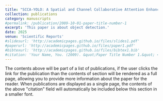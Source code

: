 ```yaml
---
title: "SCCA-YOLO: A Spatial and Channel Collaborative Attention Enhanced YOLO Network for Highway Autonomous Driving Perception System"
collection: publications
category: manuscripts
#permalink: /publication/2009-10-01-paper-title-number-1
excerpt: 'This paper is about object detection.'
date: 2025
venue: 'Scientific Reports'
#slidesurl: 'http://academicpages.github.io/files/slides1.pdf'
#paperurl: 'http://academicpages.github.io/files/paper1.pdf'
#bibtexurl: 'http://academicpages.github.io/files/bibtex1.bib'
#citation: 'Your Name, You. (2009). &quot;Paper Title Number 1.&quot; <i>Journal 1</i>. 1(1).'
---
```

The contents above will be part of a list of publications, if the user clicks the link for the publication than the contents of section will be rendered as a full page, allowing you to provide more information about the paper for the reader. When publications are displayed as a single page, the contents of the above "citation" field will automatically be included below this section in a smaller font.
